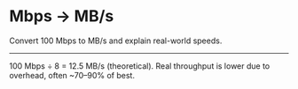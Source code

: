 # Mbps → MB/s

Convert 100 Mbps to MB/s and explain real-world speeds.

---

100 Mbps ÷ 8 = 12.5 MB/s (theoretical). Real throughput is lower due to overhead, often ~70–90% of best.